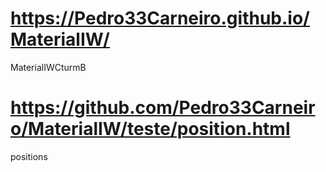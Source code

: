 # https://Pedro33Carneiro.github.io/MaterialIW/
MaterialIWCturmB
# https://github.com/Pedro33Carneiro/MaterialIW/teste/position.html
positions
